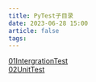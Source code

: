 ```yaml
---
title: PyTest子目录
date: 2023-06-28 15:00
article: false
tags:
---
```


[01IntergrationTest](01IntergrationTest)  
[02UnitTest](02UnitTest)
